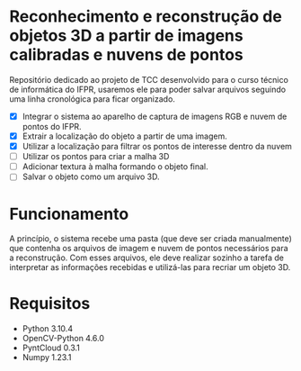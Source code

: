 # Reconhecimento e reconstrução de objetos 3D a partir de imagens calibradas e nuvens de pontos

Repositório dedicado ao projeto de TCC desenvolvido para o curso técnico de informática do IFPR, usaremos ele para poder salvar arquivos seguindo uma linha cronológica para ficar organizado.

- [x] Integrar o sistema ao aparelho de captura de imagens RGB e nuvem de pontos do IFPR.
- [x] Extrair a localização do objeto a partir de uma imagem.
- [x] Utilizar a localização para filtrar os pontos de interesse dentro da nuvem
- [ ] Utilizar os pontos para criar a malha 3D
- [ ] Adicionar textura à malha formando o objeto final.
- [ ] Salvar o objeto como um arquivo 3D.

# Funcionamento

A princípio, o sistema recebe uma pasta (que deve ser criada manualmente) que contenha os arquivos de imagem e nuvem de pontos necessários para a reconstrução. Com esses arquivos, ele deve realizar sozinho a tarefa de interpretar as informações recebidas e utilizá-las para recriar um objeto 3D. 

# Requisitos

<ul>
  <li>Python 3.10.4</li>
  <li>OpenCV-Python 4.6.0</li>
  <li>PyntCloud 0.3.1</li>
  <li>Numpy 1.23.1</li>
</ul>
